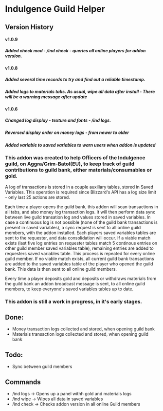 # Indulgence Guild Helper

## Version History

#### v1.0.9
##### Added check mod - /ind check - queries all online players for addon version.

#### v1.0.8
##### Added several time records to try and find out a reliable timestamp.
##### Added logs to materials tabs. As usual, wipe all data after install - There will be a warning message after update

#### v1.0.6
##### Changed log display - texture and fonts - /ind logs.
##### Reversed display order on money logs - from newer to older
##### Added variable to saved variables to warn users when addon is updated

### This addon was created to help Officers of the Indulgence guild, on Aggra/Grim-Batol(EU), to keep track of guild contributions to guild bank, either materials/consumables or gold.

A log of transactions is stored in a couple auxiliary tables, stored in Saved Variables. This operation is required since Blizzard's API has a log size limit - only last 25 actions are stored.

Each time a player opens the guild bank, this addon will scan transactions in all tabs, and also money log transaction logs.
It will then perform data sync between live guild transation log and values stored in saved variables.
In case a continuous log is not possible (none of the guild bank transactions is present in saved variables), a sync request is sent to all online guild members, with the addon installed. Each players saved variables tables are sent to the requester, and data consolidation will occur. If a viable match exists (last five log entries on requester tables match 5 continous entries on other guild member saved variables table), remaining entries are added to requesters saved variables table. This process is repeated for every online guild member.
If no viable match exists, all current guild bank transactions are added to the saved variables table of the player who opened the guild bank.
This data is then sent to all online guild members.

Every time a player deposits gold and deposits or withdraws materials from the guild bank an addon broadcast message is sent, to all online guild members, to keep everyone's saved variables tables up to date.

### This addon is still a work in progress, in it's early stages.

## Done:
- Money transaction logs collected and stored, when opening guild bank
- Materials transaction logs collected and stored, when opening guild bank

## Todo:
- Sync between guild members

## Commands
- /ind logs -> Opens up a panel withh gold and materials logs
- /ind wipe -> Wipes all data in saved variables
- /ind check -> Checks addon version in all online Guild members
